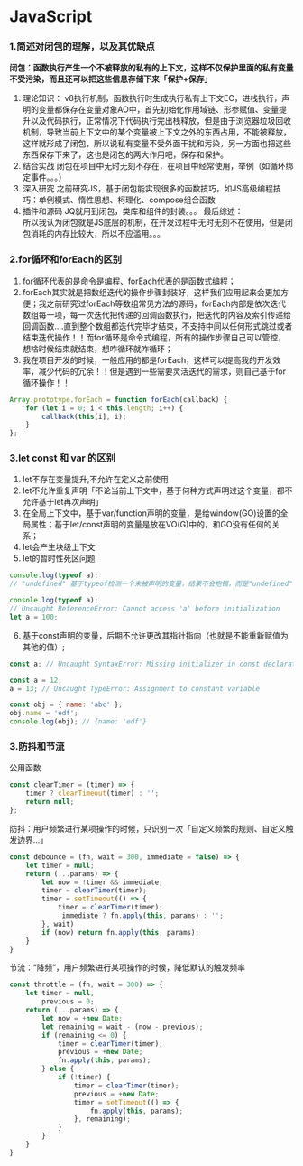 # JavaScript

### 1.简述对闭包的理解，以及其优缺点
**闭包：函数执行产生一个不被释放的私有的上下文，这样不仅保护里面的私有变量不受污染，而且还可以把这些信息存储下来「保护+保存」**
1. 理论知识：
v8执行机制，函数执行时生成执行私有上下文EC，进栈执行，声明的变量都保存在变量对象AO中，首先初始化作用域链、形参赋值、变量提升以及代码执行，正常情况下代码执行完出栈释放，但是由于浏览器垃圾回收机制，导致当前上下文中的某个变量被上下文之外的东西占用，不能被释放，这样就形成了闭包，所以说私有变量不受外面干扰和污染，另一方面也把这些东西保存下来了，这也是闭包的两大作用吧，保存和保护。
2. 结合实战
闭包在项目中无时无刻不存在，在项目中经常使用，举例（如循环绑定事件。。。）
3. 深入研究
之前研究JS，基于闭包能实现很多的函数技巧，如JS高级编程技巧：单例模式、惰性思想、柯理化、compose组合函数
4. 插件和源码
JQ就用到闭包，类库和组件的封装。。。
最后综述：  
所以我认为闭包就是JS底层的机制，在开发过程中无时无刻不在使用，但是闭包消耗的内存比较大，所以不应滥用。。。


### 2.for循环和forEach的区别
1. for循环代表的是命令是编程、forEach代表的是函数式编程；
2. forEach其实就是把数组迭代的操作步骤封装好，这样我们应用起来会更加方便；我之前研究过forEach等数组常见方法的源码，forEach内部是依次迭代数组每一项，每一次迭代把传递的回调函数执行，把迭代的内容及索引传递给回调函数....直到整个数组都迭代完毕才结束，不支持中间以任何形式跳过或者结束迭代操作！！而for循环是命令式编程，所有的操作步骤自己可以管控，想啥时候结束就结束，想咋循环就咋循环；
3. 我在项目开发的时候，一般应用的都是forEach，这样可以提高我的开发效率，减少代码的冗余！！但是遇到一些需要灵活迭代的需求，则自己基于for循环操作！！
```js
Array.prototype.forEach = function forEach(callback) {
    for (let i = 0; i < this.length; i++) {
        callback(this[i], i);
    }
}; 
```


### 3.let const 和 var 的区别
1. let不存在变量提升,不允许在定义之前使用
2. let不允许重复声明「不论当前上下文中，基于何种方式声明过这个变量，都不允许基于let再次声明」
3. 在全局上下文中，基于var/function声明的变量，是给window(GO)设置的全局属性；基于let/const声明的变量是放在VO(G)中的，和GO没有任何的关系；
4. let会产生块级上下文
5. let的暂时性死区问题
```js
console.log(typeof a); 
// "undefined" 基于typeof检测一个未被声明的变量，结果不会抱错，而是"undefined"

console.log(typeof a); 
// Uncaught ReferenceError: Cannot access 'a' before initialization
let a = 100;
```
6. 基于const声明的变量，后期不允许更改其指针指向（也就是不能重新赋值为其他的值）;
```js
const a; // Uncaught SyntaxError: Missing initializer in const declaration

const a = 12;
a = 13; // Uncaught TypeError: Assignment to constant variable

const obj = { name: 'abc' };
obj.name = 'edf';
console.log(obj); // {name: 'edf'}
```

### 3.防抖和节流
公用函数
```js
const clearTimer = (timer) => {
    timer ? clearTimeout(timer) : '';
    return null;
};
```
防抖：用户频繁进行某项操作的时候，只识别一次「自定义频繁的规则、自定义触发边界...」
```js
const debounce = (fn, wait = 300, immediate = false) => {
    let timer = null;
    return (...params) => {
        let now = !timer && immediate;
        timer = clearTimer(timer);
        timer = setTimeout(() => {
            timer = clearTimer(timer);
            !immediate ? fn.apply(this, params) : '';
        }, wait)
        if (now) return fn.apply(this, params);
    }
}
```
节流：“降频”，用户频繁进行某项操作的时候，降低默认的触发频率
```js
const throttle = (fn, wait = 300) => {
    let timer = null,
        previous = 0;
    return (...params) => {
        let now = +new Date;
        let remaining = wait - (now - previous);
        if (remaining <= 0) {
            timer = clearTimer(timer);
            previous = +new Date;
            fn.apply(this, params);
        } else {
            if (!timer) {
                timer = clearTimer(timer);
                previous = +new Date;
                timer = setTimeout(() => {
                    fn.apply(this, params);
                }, remaining);
            }
        }
    }
}
```
